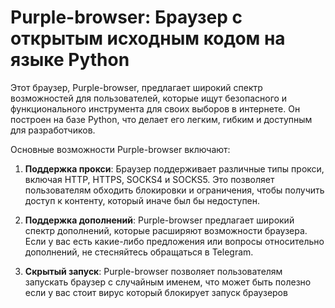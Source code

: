 # Purple-browser: Браузер с открытым исходным кодом на языке Python

Этот браузер, Purple-browser, предлагает широкий спектр возможностей для пользователей, которые ищут  безопасного и функционального инструмента для своих выборов в интернете. 
Он построен на базе Python, что делает его легким, гибким и доступным для разработчиков.

Основные возможности Purple-browser включают:

1. **Поддержка прокси**: Браузер поддерживает различные типы прокси, включая HTTP, HTTPS, SOCKS4 и SOCKS5. Это позволяет пользователям обходить блокировки и ограничения, чтобы получить доступ к контенту, который иначе был бы недоступен.

2. **Поддержка дополнений**: Purple-browser предлагает широкий спектр дополнений, которые расширяют возможности браузера. Если у вас есть какие-либо предложения или вопросы относительно дополнений, не стесняйтесь обращаться в Telegram.

3. **Скрытый запуск**: Purple-browser позволяет пользователям запускать браузер с случайным именем, что может быть полезно если у вас стоит вирус который блокирует запуск браузеров

